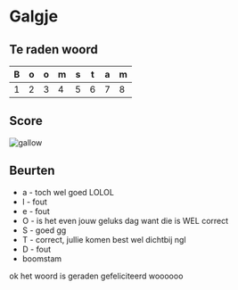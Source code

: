 # Galgje

## Te raden woord

|B|o|o|m|s|t|a|m|
|-|-|-|-|-|-|-|-|
|1|2|3|4|5|6|7|8|

## Score
![gallow](./images/3.png)

## Beurten
* a - toch wel goed LOLOL
* l - fout
* e - fout
* O - is het even jouw geluks dag want die is WEL correct
* S - goed gg
* T  - correct, jullie komen best wel dichtbij ngl
* D - fout
* boomstam

ok het woord is geraden gefeliciteerd woooooo